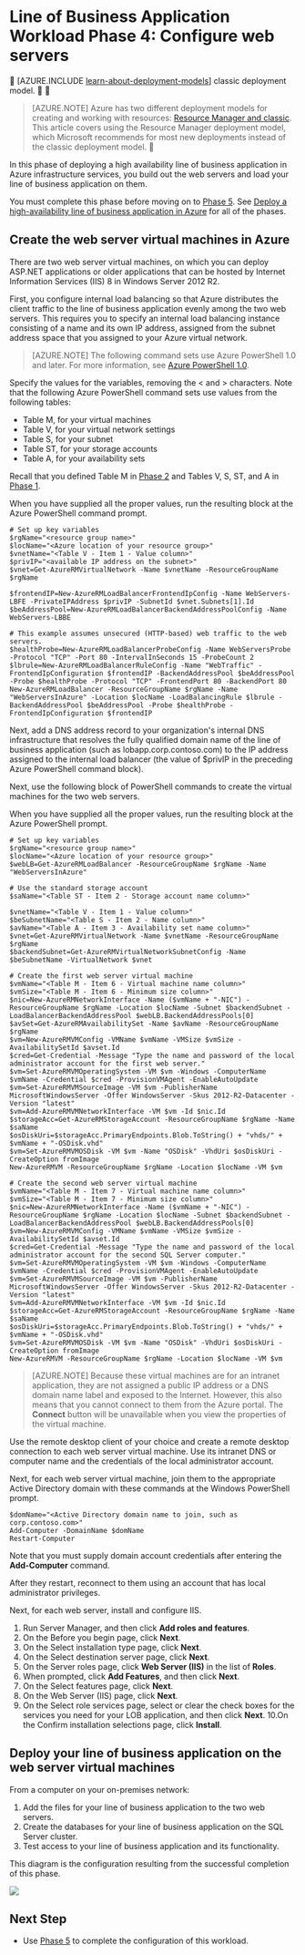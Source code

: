 <properties 
	pageTitle="Line of business application Phase 4 | Azure" 
	description="Create the web servers and load your line of business application on them in Phase 4 of the line of business application in Azure." 
	documentationCenter=""
	services="virtual-machines" 
	authors="JoeDavies-MSFT" 
	manager="timlt" 
	editor=""
	tags="azure-resource-manager"/>

<tags
	ms.service="virtual-machines"
	ms.date="01/21/2016"
	wacn.date=""/>

# Line of Business Application Workload Phase 4: Configure web servers


[AZURE.INCLUDE [learn-about-deployment-models](../includes/learn-about-deployment-models-rm-include.md)] classic deployment model.


> [AZURE.NOTE] Azure has two different deployment models for creating and working with resources:  [Resource Manager and classic](/documentation/articles/resource-manager-deployment-model).  This article covers using the Resource Manager deployment model, which Microsoft recommends for most new deployments instead of the classic deployment model.


In this phase of deploying a high availability line of business application in Azure infrastructure services, you build out the web servers and load your line of business application on them.

You must complete this phase before moving on to [Phase 5](/documentation/articles/virtual-machines-workload-high-availability-LOB-application-phase5). See [Deploy a high-availability line of business application in Azure](/documentation/articles/virtual-machines-workload-high-availability-LOB-application-overview) for all of the phases.

## Create the web server virtual machines in Azure

There are two web server virtual machines, on which you can deploy ASP.NET applications or older applications that can be hosted by Internet Information Services (IIS) 8 in Windows Server 2012 R2.

First, you configure internal load balancing so that Azure distributes the client traffic to the line of business application evenly among the two web servers. This requires you to specify an internal load balancing instance consisting of a name and its own IP address, assigned from the subnet address space that you assigned to your Azure virtual network. 

> [AZURE.NOTE] The following command sets use Azure PowerShell 1.0 and later. For more information, see [Azure PowerShell 1.0](https://azure.microsoft.com/blog/azps-1-0/).

Specify the values for the variables, removing the < and > characters. Note that the following Azure PowerShell command sets use values from the following tables:

- Table M, for your virtual machines
- Table V, for your virtual network settings
- Table S, for your subnet
- Table ST, for your storage accounts
- Table A, for your availability sets

Recall that you defined Table M in [Phase 2](/documentation/articles/virtual-machines-workload-high-availability-LOB-application-phase2) and Tables V, S, ST, and A in [Phase 1](/documentation/articles/virtual-machines-workload-high-availability-LOB-application-phase1).

When you have supplied all the proper values, run the resulting block at the Azure PowerShell command prompt.

	# Set up key variables
	$rgName="<resource group name>"
	$locName="<Azure location of your resource group>"
	$vnetName="<Table V - Item 1 - Value column>"
	$privIP="<available IP address on the subnet>"
	$vnet=Get-AzureRMVirtualNetwork -Name $vnetName -ResourceGroupName $rgName

	$frontendIP=New-AzureRMLoadBalancerFrontendIpConfig -Name WebServers-LBFE -PrivateIPAddress $privIP -SubnetId $vnet.Subnets[1].Id
	$beAddressPool=New-AzureRMLoadBalancerBackendAddressPoolConfig -Name WebServers-LBBE

	# This example assumes unsecured (HTTP-based) web traffic to the web servers.
	$healthProbe=New-AzureRMLoadBalancerProbeConfig -Name WebServersProbe -Protocol "TCP" -Port 80 -IntervalInSeconds 15 -ProbeCount 2
	$lbrule=New-AzureRMLoadBalancerRuleConfig -Name "WebTraffic" -FrontendIpConfiguration $frontendIP -BackendAddressPool $beAddressPool -Probe $healthProbe -Protocol "TCP" -FrontendPort 80 -BackendPort 80
	New-AzureRMLoadBalancer -ResourceGroupName $rgName -Name "WebServersInAzure" -Location $locName -LoadBalancingRule $lbrule -BackendAddressPool $beAddressPool -Probe $healthProbe -FrontendIpConfiguration $frontendIP

Next, add a DNS address record to your organization's internal DNS infrastructure that resolves the fully qualified domain name of the line of business application (such as lobapp.corp.contoso.com) to the IP address assigned to the internal load balancer (the value of $privIP in the preceding Azure PowerShell command block).

Next, use the following block of PowerShell commands to create the virtual machines for the two web servers. 

When you have supplied all the proper values, run the resulting block at the Azure PowerShell prompt.

	# Set up key variables
	$rgName="<resource group name>"
	$locName="<Azure location of your resource group>"
	$webLB=Get-AzureRMLoadBalancer -ResourceGroupName $rgName -Name "WebServersInAzure"	
	
	# Use the standard storage account
	$saName="<Table ST - Item 2 - Storage account name column>"

	$vnetName="<Table V - Item 1 - Value column>"
	$beSubnetName="<Table S - Item 2 - Name column>"
	$avName="<Table A - Item 3 - Availability set name column>"
	$vnet=Get-AzureRMVirtualNetwork -Name $vnetName -ResourceGroupName $rgName
	$backendSubnet=Get-AzureRMVirtualNetworkSubnetConfig -Name $beSubnetName -VirtualNetwork $vnet
	
	# Create the first web server virtual machine
	$vmName="<Table M - Item 6 - Virtual machine name column>"
	$vmSize="<Table M - Item 6 - Minimum size column>"
	$nic=New-AzureRMNetworkInterface -Name ($vmName + "-NIC") -ResourceGroupName $rgName -Location $locName -Subnet $backendSubnet -LoadBalancerBackendAddressPool $webLB.BackendAddressPools[0]
	$avSet=Get-AzureRMAvailabilitySet -Name $avName -ResourceGroupName $rgName 
	$vm=New-AzureRMVMConfig -VMName $vmName -VMSize $vmSize -AvailabilitySetId $avset.Id
	$cred=Get-Credential -Message "Type the name and password of the local administrator account for the first web server." 
	$vm=Set-AzureRMVMOperatingSystem -VM $vm -Windows -ComputerName $vmName -Credential $cred -ProvisionVMAgent -EnableAutoUpdate
	$vm=Set-AzureRMVMSourceImage -VM $vm -PublisherName MicrosoftWindowsServer -Offer WindowsServer -Skus 2012-R2-Datacenter -Version "latest"
	$vm=Add-AzureRMVMNetworkInterface -VM $vm -Id $nic.Id
	$storageAcc=Get-AzureRMStorageAccount -ResourceGroupName $rgName -Name $saName
	$osDiskUri=$storageAcc.PrimaryEndpoints.Blob.ToString() + "vhds/" + $vmName + "-OSDisk.vhd"
	$vm=Set-AzureRMVMOSDisk -VM $vm -Name "OSDisk" -VhdUri $osDiskUri -CreateOption fromImage
	New-AzureRMVM -ResourceGroupName $rgName -Location $locName -VM $vm
	
	# Create the second web server virtual machine
	$vmName="<Table M - Item 7 - Virtual machine name column>"
	$vmSize="<Table M - Item 7 - Minimum size column>"
	$nic=New-AzureRMNetworkInterface -Name ($vmName + "-NIC") -ResourceGroupName $rgName -Location $locName -Subnet $backendSubnet -LoadBalancerBackendAddressPool $webLB.BackendAddressPools[0]
	$vm=New-AzureRMVMConfig -VMName $vmName -VMSize $vmSize -AvailabilitySetId $avset.Id
	$cred=Get-Credential -Message "Type the name and password of the local administrator account for the second SQL Server computer." 
	$vm=Set-AzureRMVMOperatingSystem -VM $vm -Windows -ComputerName $vmName -Credential $cred -ProvisionVMAgent -EnableAutoUpdate
	$vm=Set-AzureRMVMSourceImage -VM $vm -PublisherName MicrosoftWindowsServer -Offer WindowsServer -Skus 2012-R2-Datacenter -Version "latest"
	$vm=Add-AzureRMVMNetworkInterface -VM $vm -Id $nic.Id
	$storageAcc=Get-AzureRMStorageAccount -ResourceGroupName $rgName -Name $saName
	$osDiskUri=$storageAcc.PrimaryEndpoints.Blob.ToString() + "vhds/" + $vmName + "-OSDisk.vhd"
	$vm=Set-AzureRMVMOSDisk -VM $vm -Name "OSDisk" -VhdUri $osDiskUri -CreateOption fromImage
	New-AzureRMVM -ResourceGroupName $rgName -Location $locName -VM $vm

> [AZURE.NOTE] Because these virtual machines are for an intranet application, they are not assigned a public IP address or a DNS domain name label and exposed to the Internet. However, this also means that you cannot connect to them from the Azure portal. The **Connect** button will be unavailable when you view the properties of the virtual machine.

Use the remote desktop client of your choice and create a remote desktop connection to each web server virtual machine. Use its intranet DNS or computer name and the credentials of the local administrator account.

Next, for each web server virtual machine, join them to the appropriate Active Directory domain with these commands at the Windows PowerShell prompt.

	$domName="<Active Directory domain name to join, such as corp.contoso.com>"
	Add-Computer -DomainName $domName
	Restart-Computer

Note that you must supply domain account credentials after entering the **Add-Computer** command.

After they restart, reconnect to them using an account that has local administrator privileges.

Next, for each web server, install and configure IIS.

1. Run Server Manager, and then click **Add roles and features**.
2. On the Before you begin page, click **Next**.
3. On the Select installation type page, click **Next**.
4. On the Select destination server page, click **Next**.
5. On the Server roles page, click **Web Server (IIS)** in the list of **Roles**.
6. When prompted, click **Add Features**, and then click **Next**.
7. On the Select features page, click **Next**.
8. On the Web Server (IIS) page, click **Next**.
9. On the Select role services page, select or clear the check boxes for the services you need for your LOB application, and then click **Next**.
10.On the Confirm installation selections page, click **Install**.

## Deploy your line of business application on the web server virtual machines

From a computer on your on-premises network:

1.	Add the files for your line of business application to the two web servers.
2.	Create the databases for your line of business application on the SQL Server cluster.
3.	Test access to your line of business application and its functionality.

This diagram is the configuration resulting from the successful completion of this phase.

![](./media/virtual-machines-workload-high-availability-LOB-application-phase4/workload-lobapp-phase4.png)

## Next Step

- Use [Phase 5](/documentation/articles/virtual-machines-workload-high-availability-LOB-application-phase5) to complete the configuration of this workload.
